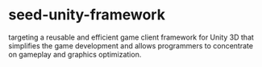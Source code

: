 # seed-unity-framework
targeting a reusable and efficient game client framework for Unity 3D that simplifies the game development and allows programmers to concentrate on gameplay and graphics optimization.
